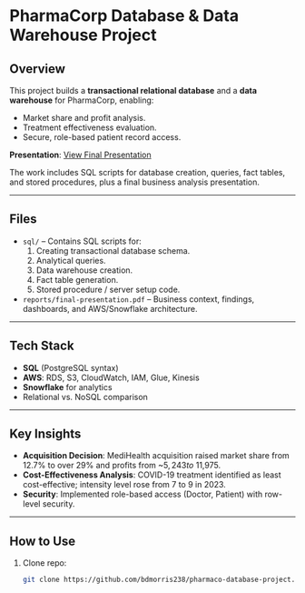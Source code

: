 # PharmaCorp Database & Data Warehouse Project

## Overview
This project builds a **transactional relational database** and a **data warehouse** for PharmaCorp, enabling:
- Market share and profit analysis.
- Treatment effectiveness evaluation.
- Secure, role-based patient record access.
  
**Presentation**: [View Final Presentation](reports/final-presentation.pdf)

The work includes SQL scripts for database creation, queries, fact tables, and stored procedures, plus a final business analysis presentation.

---

## Files
- `sql/` – Contains SQL scripts for:
  1. Creating transactional database schema.
  2. Analytical queries.
  3. Data warehouse creation.
  4. Fact table generation.
  5. Stored procedure / server setup code.
- `reports/final-presentation.pdf` – Business context, findings, dashboards, and AWS/Snowflake architecture.

---

## Tech Stack
- **SQL** (PostgreSQL syntax)
- **AWS**: RDS, S3, CloudWatch, IAM, Glue, Kinesis
- **Snowflake** for analytics
- Relational vs. NoSQL comparison

---

## Key Insights
- **Acquisition Decision**: MediHealth acquisition raised market share from 12.7% to over 29% and profits from ~$5,243 to ~$11,975.
- **Cost-Effectiveness Analysis**: COVID-19 treatment identified as least cost-effective; intensity level rose from 7 to 9 in 2023.
- **Security**: Implemented role-based access (Doctor, Patient) with row-level security.

---

## How to Use
1. Clone repo:
   ```bash
   git clone https://github.com/bdmorris238/pharmaco-database-project.git
